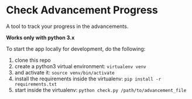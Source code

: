 # Check Advancement Progress

A tool to track your progress in the advancements.

**Works only with python 3.x**

To start the app locally for development, do the following:

1. clone this repo
2. create a python3 virtual environment: `virtualenv venv`
3. and activate it: `source venv/bin/activate`
4. install the requirements inside the virtualenv: `pip install -r requirements.txt`
5. start inside the virtualenv: `python check.py /path/to/advancement_file` 
